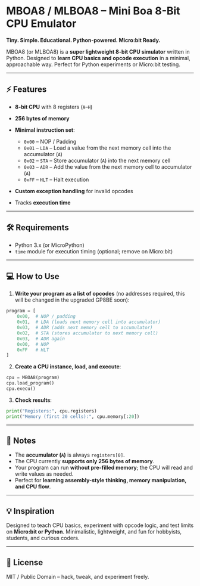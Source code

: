 # MBOA8 / MLBOA8 – Mini Boa 8-Bit CPU Emulator

**Tiny. Simple. Educational. Python-powered. Micro\:bit Ready.**

MBOA8 (or MLBOA8) is a **super lightweight 8-bit CPU simulator** written in Python. Designed to **learn CPU basics and opcode execution** in a minimal, approachable way. Perfect for Python experiments or Micro\:bit testing.

---

## ⚡ Features

* **8-bit CPU** with 8 registers (`A`–`H`)
* **256 bytes of memory**
* **Minimal instruction set**:

  * `0x00` – NOP / Padding
  * `0x01` – `LDA` – Load a value from the next memory cell into the accumulator (`A`)
  * `0x02` – `STA` – Store accumulator (`A`) into the next memory cell
  * `0x03` – `ADR` – Add the value from the next memory cell to accumulator (`A`)
  * `0xFF` – `HLT` – Halt execution
* **Custom exception handling** for invalid opcodes
* Tracks **execution time**

---

## 🛠️ Requirements

* Python 3.x (or MicroPython)
* `time` module for execution timing (optional; remove on Micro\:bit)

---

## 💻 How to Use

1. **Write your program as a list of opcodes** (no addresses required, this will be changed in the upgraded GP8BE soon):

```python
program = [
    0x00,  # NOP / padding
    0x01,  # LDA (loads next memory cell into accumulator)
    0x03,  # ADR (adds next memory cell to accumulator)
    0x02,  # STA (stores accumulator to next memory cell)
    0x03,  # ADR again
    0x00,  # NOP
    0xFF   # HLT
]
```

2. **Create a CPU instance, load, and execute**:

```python
cpu = MBOA8(program)
cpu.load_program()
cpu.execu()
```

3. **Check results**:

```python
print("Registers:", cpu.registers)
print("Memory (first 20 cells):", cpu.memory[:20])
```

---

## 🚀 Notes

* The **accumulator (`A`)** is always `registers[0]`.
* The CPU currently **supports only 256 bytes of memory**.
* Your program can run **without pre-filled memory**; the CPU will read and write values as needed.
* Perfect for **learning assembly-style thinking, memory manipulation, and CPU flow**.

---

## 💡 Inspiration

Designed to teach CPU basics, experiment with opcode logic, and test limits on **Micro\:bit or Python**. Minimalistic, lightweight, and fun for hobbyists, students, and curious coders.

---

## 📝 License

MIT / Public Domain – hack, tweak, and experiment freely.
